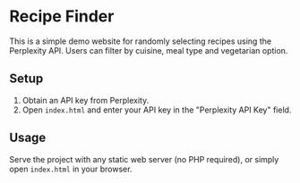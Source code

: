 # Recipe Finder

This is a simple demo website for randomly selecting recipes using the Perplexity API. Users can filter by cuisine, meal type and vegetarian option.

## Setup

1. Obtain an API key from Perplexity.
2. Open `index.html` and enter your API key in the "Perplexity API Key" field.

## Usage

Serve the project with any static web server (no PHP required), or simply open `index.html` in your browser.
